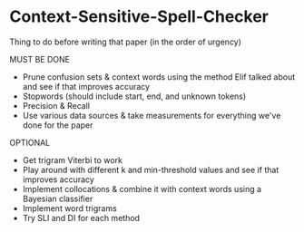 # Context-Sensitive-Spell-Checker

Thing to do before writing that paper (in the order of urgency)

MUST BE DONE
- Prune confusion sets & context words using the method Elif talked about and see if that
   improves accuracy
- Stopwords (should include start, end, and unknown tokens)
- Precision & Recall
- Use various data sources & take measurements for everything we've done for the paper

OPTIONAL
- Get trigram Viterbi to work
- Play around with different k and min-threshold values and see if that
  improves accuracy
- Implement collocations & combine it with context words using a Bayesian
  classifier
- Implement word trigrams
- Try SLI and DI for each method
